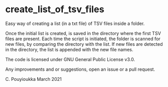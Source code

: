 # create_list_of_tsv_files
Easy way of creating a list (in a txt file) of TSV files inside a folder.

Once the initial list is created, is saved in the directory where the first TSV files are present.
Each time the script is initiated, the folder is scanned for new files, by comparing
the directory with the list. If new files are detected in the directory, the list is appended with the new
file names.

The code is licensed under GNU General Public License v3.0. 

Any improvements and or suggestions, open an issue or a pull request.

C. Pouyioukka March 2021
